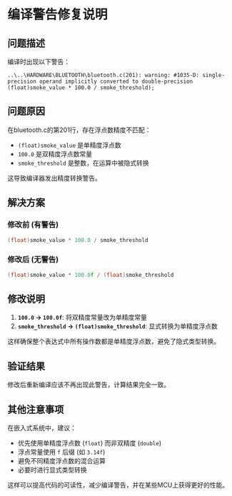 # 编译警告修复说明

## 问题描述

编译时出现以下警告：
```
..\..\HARDWARE\BLUETOOTH\bluetooth.c(201): warning: #1035-D: single-precision operand implicitly converted to double-precision
(float)smoke_value * 100.0 / smoke_threshold);
```

## 问题原因

在bluetooth.c的第201行，存在浮点数精度不匹配：
- `(float)smoke_value` 是单精度浮点数
- `100.0` 是双精度浮点数常量
- `smoke_threshold` 是整数，在运算中被隐式转换

这导致编译器发出精度转换警告。

## 解决方案

### 修改前 (有警告)
```c
(float)smoke_value * 100.0 / smoke_threshold
```

### 修改后 (无警告)
```c
(float)smoke_value * 100.0f / (float)smoke_threshold
```

## 修改说明

1. **`100.0` → `100.0f`**: 将双精度常量改为单精度常量
2. **`smoke_threshold` → `(float)smoke_threshold`**: 显式转换为单精度浮点数

这样确保整个表达式中所有操作数都是单精度浮点数，避免了隐式类型转换。

## 验证结果

修改后重新编译应该不再出现此警告，计算结果完全一致。

## 其他注意事项

在嵌入式系统中，建议：
- 优先使用单精度浮点数 (`float`) 而非双精度 (`double`)
- 浮点常量使用 `f` 后缀 (如 `3.14f`)
- 避免不同精度浮点数的混合运算
- 必要时进行显式类型转换

这样可以提高代码的可读性，减少编译警告，并在某些MCU上获得更好的性能。
